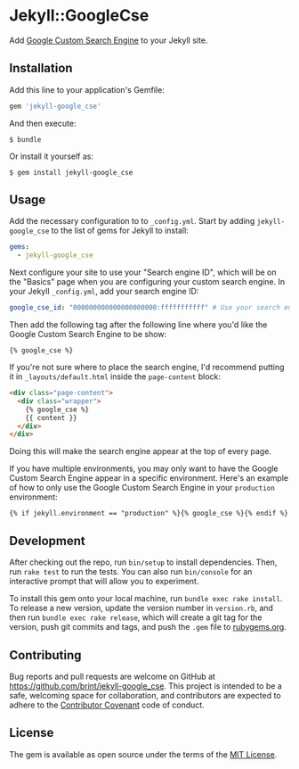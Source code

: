 # Jekyll::GoogleCse

Add [Google Custom Search Engine](https://cse.google.com/) to your Jekyll site.

## Installation

Add this line to your application's Gemfile:

```ruby
gem 'jekyll-google_cse'
```

And then execute:

    $ bundle

Or install it yourself as:

    $ gem install jekyll-google_cse

## Usage

Add the necessary configuration to to `_config.yml`. Start by adding `jekyll-google_cse` to the list of gems for Jekyll to install:

```yaml
gems:
  - jekyll-google_cse
```

Next configure your site to use your "Search engine ID", which will be on the "Basics" page when you are configuring your custom search engine. In your Jekyll `_config.yml`, add your search engine ID:

```yaml
google_cse_id: "000000000000000000000:fffffffffff" # Use your search engine ID
```

Then add the following tag after the following line where you'd like the Google Custom Search Engine to be show:

```liquid
{% google_cse %}
```

 If you're not sure where to place the search engine, I'd recommend putting it in `_layouts/default.html` inside the `page-content` block:

```html
<div class="page-content">
  <div class="wrapper">
    {% google_cse %}
    {{ content }}
  </div>
</div>
```

Doing this will make the search engine appear at the top of every page.

If you have multiple environments, you may only want to have the Google Custom Search Engine appear in a specific environment. Here's an example of how to only use the Google Custom Search Engine in your `production` environment:

```liquid
{% if jekyll.environment == "production" %}{% google_cse %}{% endif %}
```

## Development

After checking out the repo, run `bin/setup` to install dependencies. Then, run `rake test` to run the tests. You can also run `bin/console` for an interactive prompt that will allow you to experiment.

To install this gem onto your local machine, run `bundle exec rake install`. To release a new version, update the version number in `version.rb`, and then run `bundle exec rake release`, which will create a git tag for the version, push git commits and tags, and push the `.gem` file to [rubygems.org](https://rubygems.org).

## Contributing

Bug reports and pull requests are welcome on GitHub at https://github.com/brint/jekyll-google_cse. This project is intended to be a safe, welcoming space for collaboration, and contributors are expected to adhere to the [Contributor Covenant](http://contributor-covenant.org) code of conduct.


## License

The gem is available as open source under the terms of the [MIT License](http://opensource.org/licenses/MIT).
